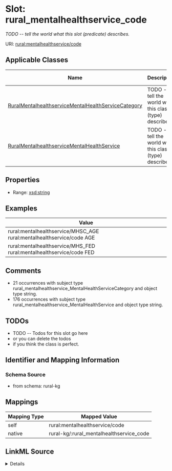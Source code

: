

# Slot: rural_mentalhealthservice_code


_TODO -- tell the world what this slot (predicate) describes._





URI: [rural:mentalhealthservice/code](http://sail.ua.edu/ruralkg/mentalhealthservice/code)



<!-- no inheritance hierarchy -->





## Applicable Classes

| Name | Description | Modifies Slot |
| --- | --- | --- |
| [RuralMentalhealthserviceMentalHealthServiceCategory](../classes/RuralMentalhealthserviceMentalHealthServiceCategory.md) | TODO -- tell the world what this class (type) describes |  no  |
| [RuralMentalhealthserviceMentalHealthService](../classes/RuralMentalhealthserviceMentalHealthService.md) | TODO -- tell the world what this class (type) describes |  no  |







## Properties

* Range: [xsd:string](http://www.w3.org/2001/XMLSchema#string)






## Examples

| Value |
| --- |
| rural:mentalhealthservice/MHSC_AGE rural:mentalhealthservice/code AGE |
| rural:mentalhealthservice/MHS_FED rural:mentalhealthservice/code FED |

## Comments

* 21 occurrences with subject type rural_mentalhealthservice_MentalHealthServiceCategory and object type string.
* 176 occurrences with subject type rural_mentalhealthservice_MentalHealthService and object type string.

## TODOs

* TODO -- Todos for this slot go here
* or you can delete the todos
* if you think the class is perfect.

## Identifier and Mapping Information







### Schema Source


* from schema: rural-kg




## Mappings

| Mapping Type | Mapped Value |
| ---  | ---  |
| self | rural:mentalhealthservice/code |
| native | rural-kg/:rural_mentalhealthservice_code |




## LinkML Source

<details>
```yaml
name: rural_mentalhealthservice_code
description: TODO -- tell the world what this slot (predicate) describes.
todos:
- TODO -- Todos for this slot go here
- or you can delete the todos
- if you think the class is perfect.
comments:
- 21 occurrences with subject type rural_mentalhealthservice_MentalHealthServiceCategory
  and object type string.
- 176 occurrences with subject type rural_mentalhealthservice_MentalHealthService
  and object type string.
examples:
- value: rural:mentalhealthservice/MHSC_AGE rural:mentalhealthservice/code AGE
- value: rural:mentalhealthservice/MHS_FED rural:mentalhealthservice/code FED
from_schema: rural-kg
rank: 1000
slot_uri: rural:mentalhealthservice/code
alias: rural_mentalhealthservice_code
domain_of:
- rural_mentalhealthservice_MentalHealthService
- rural_mentalhealthservice_MentalHealthServiceCategory
range: string

```
</details>